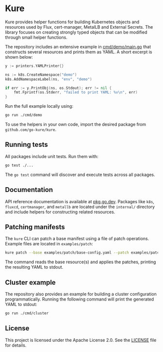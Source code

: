 # Kure

Kure provides helper functions for building Kubernetes objects and resources used by
Flux, cert-manager, MetalLB and External Secrets. The library focuses on creating
strongly typed objects that can be modified through small helper functions.

The repository includes an extensive example in [cmd/demo/main.go](cmd/demo/main.go) that constructs
several resources and prints them as YAML. A short excerpt is shown below:

```go
y := printers.YAMLPrinter{}

ns := k8s.CreateNamespace("demo")
k8s.AddNamespaceLabel(ns, "env", "demo")

if err := y.PrintObj(ns, os.Stdout); err != nil {
    fmt.Fprintf(os.Stderr, "failed to print YAML: %v\n", err)
}
```

Run the full example locally using:

```bash
go run ./cmd/demo
```

To use the helpers in your own code, import the desired package from
`github.com/go-kure/kure`.


## Running tests

All packages include unit tests. Run them with:

```bash
go test ./...
```

The `go test` command will discover and execute tests across all packages.

## Documentation

API reference documentation is available at
[pkg.go.dev](https://pkg.go.dev/github.com/go-kure/kure). Packages like
`k8s`, `fluxcd`, `certmanager`, and `metallb` are located under the
`internal/` directory and include helpers for constructing related
resources.

## Patching manifests

The `kure` CLI can patch a base manifest using a file of patch operations. Example files are located in `examples/patch`:

```bash
kure patch --base examples/patch/base-config.yaml --patch examples/patch/patch.yaml
```

The command reads the base resource(s) and applies the patches, printing the resulting YAML to stdout.

## Cluster example

The repository also provides an example for building a cluster configuration
programmatically. Running the following command will print the generated YAML
to stdout:

```bash
go run ./cmd/cluster
```



## License

This project is licensed under the Apache License 2.0. See the [LICENSE](LICENSE) file for details.
